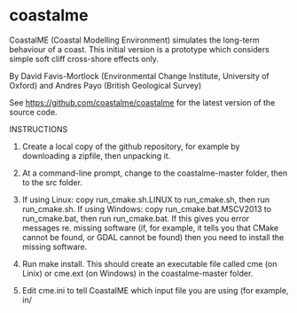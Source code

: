 # coastalme
CoastalME (Coastal Modelling Environment) simulates the long-term behaviour of a coast. This initial version is a prototype which considers simple soft cliff cross-shore effects only.

By David Favis-Mortlock (Environmental Change Institute, University of Oxford) and Andres Payo (British Geological Survey)

See <a href="https://github.com/coastalme/coastalme" target="_blank">https://github.com/coastalme/coastalme</a> for the latest version of the source code.

INSTRUCTIONS

1. Create a local copy of the github repository, for example by downloading a zipfile, then unpacking it.

2. At a command-line prompt, change to the coastalme-master folder, then to the src folder.

3. If using Linux: copy run_cmake.sh.LINUX to run_cmake.sh, then run run_cmake.sh. If using Windows: copy run_cmake.bat.MSCV2013 to run_cmake.bat, then run run_cmake.bat. If this gives you error messages re. missing software (if, for example, it tells you that CMake cannot be found, or GDAL cannot be found) then you need to install the missing software.

4. Run make install. This should create an executable file called cme (on Linix) or cme.ext (on Windows) in the coastalme-master folder.

5. Edit cme.ini to tell CoastalME which input file you are using (for example, in/





